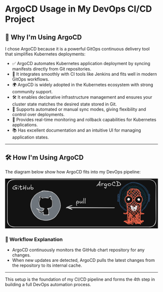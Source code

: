 # ArgoCD Usage in My DevOps CI/CD Project

## 📌 Why I'm Using ArgoCD

I chose ArgoCD because it is a powerful GitOps continuous delivery tool that simplifies Kubernetes deployments:

- ✅ ArgoCD automates Kubernetes application deployment by syncing manifests directly from Git repositories.
- 🔧 It integrates smoothly with CI tools like Jenkins and fits well in modern GitOps workflows.
- 🌍 ArgoCD is widely adopted in the Kubernetes ecosystem with strong community support.
- 🛠️ It enables declarative infrastructure management and ensures your cluster state matches the desired state stored in Git.
- 🔄 Supports automated or manual sync modes, giving flexibility and control over deployments.
- 🧠 Provides real-time monitoring and rollback capabilities for Kubernetes applications.
- 📚 Has excellent documentation and an intuitive UI for managing application states.

---

## 🛠️ How I'm Using ArgoCD

The diagram below show how ArgoCD fits into my DevOps pipeline:

![Architecture Diagram](/images/argo_pull.png)

### 🔄 Workflow Explanation

- ArgoCD continuously monitors the GitHub chart repository for any changes.
- When new updates are detected, ArgoCD pulls the latest changes from the repository to its internal cache.

---

This setup is the foundation of my CI/CD pipeline and forms the 4th step in building a full DevOps automation process.
